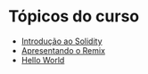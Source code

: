 # Tópicos do curso

- [Introdução ao Solidity](./intro)
- [Apresentando o Remix](./intro-to-remix)
- [Hello World](./hello-world)

